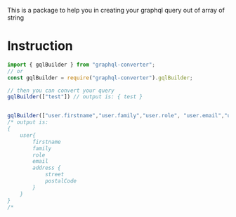 This is a package to help you in creating your graphql query out of array of string
# Instruction
```javascript
import { gqlBuilder } from "graphql-converter";
// or
const gqlBuilder = require("graphql-converter").gqlBuilder;

// then you can convert your query
gqlBuilder(["test"]) // output is: { test }


gqlBuilder(["user.firstname","user.family","user.role", "user.email","user.address.street","user.address.postalCode"]) 
/* output is:
{
    user{
        firstname
        family
        role
        email
        address {
            street
            postalCode
        }
    }
}
/*

